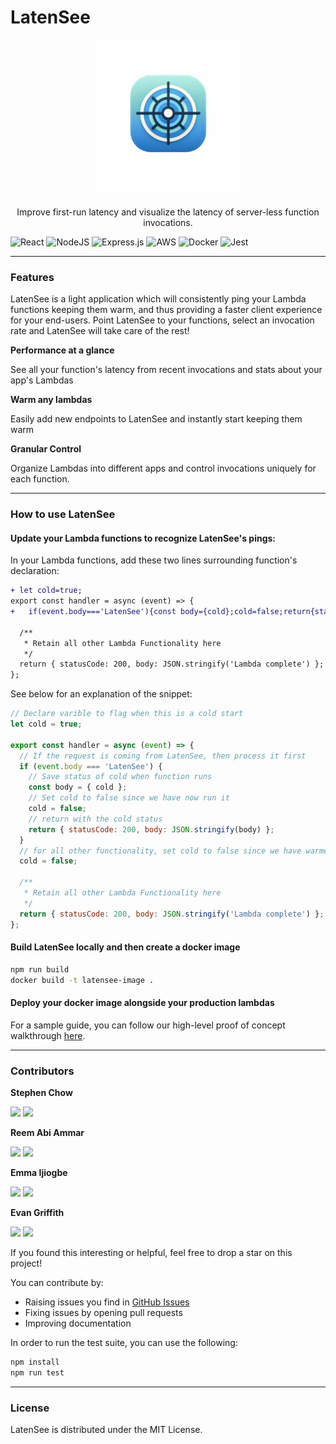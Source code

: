 # LatenSee

<p align="center">
  <img width="250px" src="./src/components/LatenSeeLogoHD.png" />
</p>

<p align="center">
  Improve first-run latency and visualize the latency of server-less function invocations.
</p>


![React](https://img.shields.io/badge/react-%2320232a.svg?style=for-the-badge&logo=react&logoColor=%2361DAFB) ![NodeJS](https://img.shields.io/badge/node.js-6DA55F?style=for-the-badge&logo=node.js&logoColor=white) ![Express.js](https://img.shields.io/badge/express.js-%23404d59.svg?style=for-the-badge&logo=express&logoColor=%2361DAFB) 
![AWS](https://img.shields.io/badge/AWS-%23FF9900.svg?style=for-the-badge&logo=amazon-aws&logoColor=white) ![Docker](https://img.shields.io/badge/docker-%230db7ed.svg?style=for-the-badge&logo=docker&logoColor=white) ![Jest](https://img.shields.io/badge/-jest-%23C21325?style=for-the-badge&logo=jest&logoColor=white)

---
### Features

LatenSee is a light application which will consistently ping your Lambda functions keeping them warm, and thus providing a faster client experience for your end-users. Point LatenSee to your functions, select an invocation rate and LatenSee will take care of the rest!

**Performance at a glance**

See all your function's latency from recent invocations and stats about your app's Lambdas

**Warm any lambdas**

Easily add new endpoints to LatenSee and instantly start keeping them warm

**Granular Control**

Organize Lambdas into different apps and control invocations uniquely for each function.

---
### How to use LatenSee

#### Update your Lambda functions to recognize LatenSee's pings:

In your Lambda functions, add these two lines surrounding function's declaration:

```diff
+ let cold=true;
export const handler = async (event) => {
+   if(event.body==='LatenSee'){const body={cold};cold=false;return{statusCode:200,body:JSON.stringify(body)};}cold=false;

  /**
   * Retain all other Lambda Functionality here
   */
  return { statusCode: 200, body: JSON.stringify('Lambda complete') };
};
```

See below for an explanation of the snippet:

```JavaScript
// Declare varible to flag when this is a cold start
let cold = true;

export const handler = async (event) => {
  // If the request is coming from LatenSee, then process it first
  if (event.body === 'LatenSee') {
    // Save status of cold when function runs
    const body = { cold };
    // Set cold to false since we have now run it
    cold = false;
    // return with the cold status
    return { statusCode: 200, body: JSON.stringify(body) };
  }
  // for all other functionality, set cold to false since we have warmed this function
  cold = false;

  /**
   * Retain all other Lambda Functionality here
   */
  return { statusCode: 200, body: JSON.stringify('Lambda complete') };
};
```
#### Build LatenSee locally and then create a docker image

```Bash
npm run build
docker build -t latensee-image .
```

#### Deploy your docker image alongside your production lambdas

For a sample guide, you can follow our high-level proof of concept walkthrough [here](/DeployOnECS.md).

---
### Contributors

**Stephen Chow**

[<img src="https://img.shields.io/badge/linkedin-%230077B5.svg?style=for-the-badge&logo=linkedin&logoColor=white">](https://www.linkedin.com/in/stephen-chow-75b2a325/) [<img src="https://img.shields.io/badge/GitHub-100000?style=for-the-badge&logo=github&logoColor=white">](https://github.com/stc415)

**Reem Abi Ammar**

[<img src="https://img.shields.io/badge/linkedin-%230077B5.svg?style=for-the-badge&logo=linkedin&logoColor=white">](https://www.linkedin.com/in/reem-abi-ammar-09305b62/) [<img src="https://img.shields.io/badge/GitHub-100000?style=for-the-badge&logo=github&logoColor=white">](https://github.com/RGA29)

**Emma Ijiogbe**

[<img src="https://img.shields.io/badge/linkedin-%230077B5.svg?style=for-the-badge&logo=linkedin&logoColor=white">](http://linkedin.com/in/eijiogbe) [<img src="https://img.shields.io/badge/GitHub-100000?style=for-the-badge&logo=github&logoColor=white">](https://github.com/emmagawd)

**Evan Griffith**

[<img src="https://img.shields.io/badge/linkedin-%230077B5.svg?style=for-the-badge&logo=linkedin&logoColor=white">](https://www.linkedin.com/in/evancgriffith/) [<img src="https://img.shields.io/badge/GitHub-100000?style=for-the-badge&logo=github&logoColor=white">](https://github.com/EvanCG)


If you found this interesting or helpful, feel free to drop a star on this project!

You can contribute by:
- Raising issues you find in [GitHub Issues](https://github.com/oslabs-beta/LatenSee/issues)
- Fixing issues by opening pull requests
- Improving documentation

In order to run the test suite, you can use the following:

```bash
npm install
npm run test
```
---
### License

LatenSee is distributed under the MIT License.